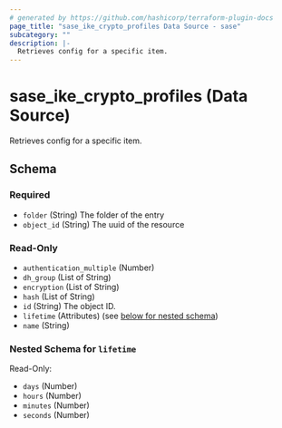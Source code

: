```yaml
---
# generated by https://github.com/hashicorp/terraform-plugin-docs
page_title: "sase_ike_crypto_profiles Data Source - sase"
subcategory: ""
description: |-
  Retrieves config for a specific item.
---
```


# sase_ike_crypto_profiles (Data Source)

Retrieves config for a specific item.



<!-- schema generated by tfplugindocs -->
## Schema

### Required

- `folder` (String) The folder of the entry
- `object_id` (String) The uuid of the resource

### Read-Only

- `authentication_multiple` (Number)
- `dh_group` (List of String)
- `encryption` (List of String)
- `hash` (List of String)
- `id` (String) The object ID.
- `lifetime` (Attributes) (see [below for nested schema](#nestedatt--lifetime))
- `name` (String)

<a id="nestedatt--lifetime"></a>
### Nested Schema for `lifetime`

Read-Only:

- `days` (Number)
- `hours` (Number)
- `minutes` (Number)
- `seconds` (Number)


